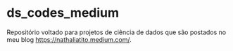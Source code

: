 # ds_codes_medium

Repositório  voltado para projetos  de ciência de dados que são postados no  meu blog  https://nathaliatito.medium.com/.
